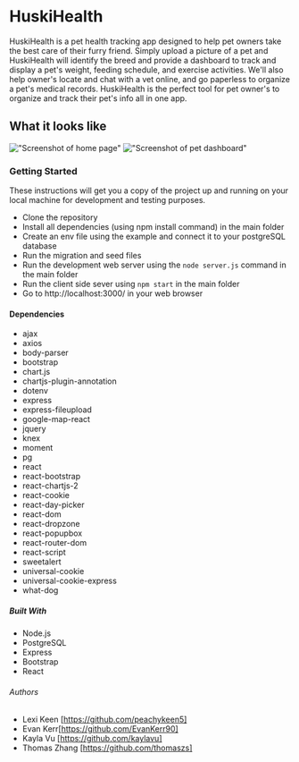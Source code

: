 # HuskiHealth

HuskiHealth is a pet health tracking app designed to help pet owners take the best care of their furry friend. Simply upload a picture of a pet and HuskiHealth will identify the breed and provide a dashboard to track and display a pet's weight, feeding schedule, and exercise activities. We'll also help owner's locate and chat with a vet online, and go paperless to organize a pet's medical records. HuskiHealth is the perfect tool for pet owner's to organize and track their pet's info all in one app. 

## What it looks like

!["Screenshot of home page"](https://user-images.githubusercontent.com/30486163/44566397-5376be00-a73b-11e8-9d15-ed622cc2ab85.png)
!["Screenshot of pet dashboard"](https://user-images.githubusercontent.com/30486163/44566441-9769c300-a73b-11e8-807e-9431aee4fae2.png)

### Getting Started

These instructions will get you a copy of the project up and running on your local machine for development and testing purposes. 

* Clone the repository
* Install all dependencies (using npm install command) in the main folder 
* Create an env file using the example and connect it to your postgreSQL database
* Run the migration and seed files
* Run the development web server using the `node server.js` command in the main folder 
* Run the client side sever using `npm start` in the main folder 
* Go to http://localhost:3000/ in your web browser

#### Dependencies 
 * ajax
 * axios 
 * body-parser 
 * bootstrap
 * chart.js
 * chartjs-plugin-annotation
 * dotenv
 * express 
 * express-fileupload
 * google-map-react
 * jquery
 * knex 
 * moment 
 * pg
 * react 
 * react-bootstrap 
 * react-chartjs-2
 * react-cookie
 * react-day-picker
 * react-dom
 * react-dropzone
 * react-popupbox
 * react-router-dom
 * react-script
 * sweetalert
 * universal-cookie
 * universal-cookie-express
 * what-dog

##### Built With

  * Node.js 
  * PostgreSQL 
  * Express 
  * Bootstrap
  * React  

###### Authors

* Lexi Keen [https://github.com/peachykeen5]
* Evan Kerr[https://github.com/EvanKerr90]
* Kayla Vu [https://github.com/kaylavu]
* Thomas Zhang [https://github.com/thomaszs]